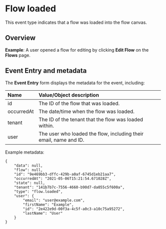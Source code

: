 # Flow loaded

<head>
  <meta name="guidename" content="Flow"/>
  <meta name="context" content="GUID-1ebfb2e1-d491-4645-876f-c26f6a5ea3fd"/>
</head>


This event type indicates that a flow was loaded into the flow canvas.

## Overview

**Example**: A user opened a flow for editing by clicking **Edit Flow** on the **Flows** page.

## Event Entry and metadata

The **Event Entry** form displays the metadata for the event, including:

|Name|Value/Object description|
|:---|:-----------------------|
|id|The ID of the flow that was loaded.|
|occurredAt|The date/time when the flow was loaded.|
|tenant|The ID of the tenant that the flow was loaded within.|
|user|The user who loaded the flow, including their email, name and ID.|

Example metadata:

```
{
	"data": null,
	"flow": null,
	"id": "9e469bb3-dffc-429b-a0af-6745d1eb21aa7",
	"occurredAt": "2021-05-06T15:21:54.671028Z",
	"state": null,
	"tenant": "141b7b7c-7556-4660-b90d7-da055c5f600a",
	"type": "flow.loaded",
	"user": {
		"email": "user@example.com",
		"firstName": "Example",
		"id": "2e422e9d-00f3a-4c5f-a0c3-a10c75a95272",
		"lastName": "User"
	}
}
```